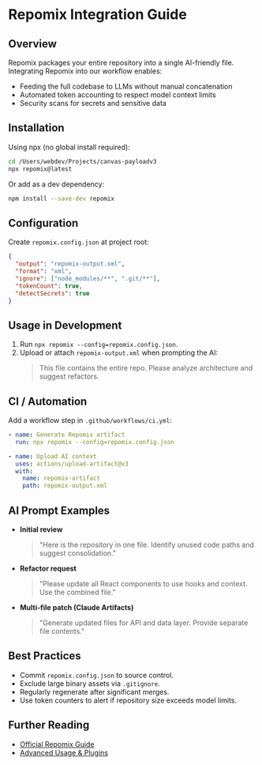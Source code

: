 # Repomix Integration Guide

## Overview
Repomix packages your entire repository into a single AI-friendly file. Integrating Repomix into our workflow enables:
- Feeding the full codebase to LLMs without manual concatenation  
- Automated token accounting to respect model context limits  
- Security scans for secrets and sensitive data  

## Installation

Using npx (no global install required):
```bash
cd /Users/webdev/Projects/canvas-payloadv3
npx repomix@latest
```

Or add as a dev dependency:
```bash
npm install --save-dev repomix
```

## Configuration

Create `repomix.config.json` at project root:
```json
{
  "output": "repomix-output.xml",
  "format": "xml",
  "ignore": ["node_modules/**", ".git/**"],
  "tokenCount": true,
  "detectSecrets": true
}
```

## Usage in Development

1. Run `npx repomix --config=repomix.config.json`.
2. Upload or attach `repomix-output.xml` when prompting the AI:
   > This file contains the entire repo. Please analyze architecture and suggest refactors.

## CI / Automation

Add a workflow step in `.github/workflows/ci.yml`:
```yaml
- name: Generate Repomix artifact
  run: npx repomix --config=repomix.config.json

- name: Upload AI context
  uses: actions/upload-artifact@v3
  with:
    name: repomix-artifact
    path: repomix-output.xml
```

## AI Prompt Examples

- **Initial review**  
  > "Here is the repository in one file. Identify unused code paths and suggest consolidation."

- **Refactor request**  
  > "Please update all React components to use hooks and context. Use the combined file."

- **Multi-file patch (Claude Artifacts)**  
  > "Generate updated files for API and data layer. Provide separate file contents."

## Best Practices

- Commit `repomix.config.json` to source control.  
- Exclude large binary assets via `.gitignore`.  
- Regularly regenerate after significant merges.  
- Use token counters to alert if repository size exceeds model limits.

## Further Reading

- [Official Repomix Guide](https://repomix.com/guide/)  
- [Advanced Usage & Plugins](https://repomix.com/usage)